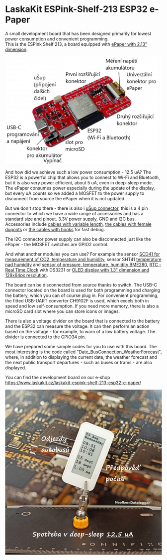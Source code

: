 # LaskaKit ESPink-Shelf-213 ESP32 e-Paper 

A small development board that has been designed primarily for lowest power consumption and convenient programming.</br>
This is the ESPink Shelf 213, a board equipped with [ePaper with 2.13" dimension](https://www.laskakit.cz/good-display-gdew0213t5d-2-13--250x122-epaper-displej-grayscale/).</br>

![Description](https://github.com/LaskaKit/ESPink-Shelf/blob/main/img/ESP32-Shelf-213_desc.JPG)

And how did we achieve such a low power consumption - 12.5 uA? The ESP32 is a powerful chip that allows you to connect to Wi-Fi and Bluetooth, but it is also very power efficient, about 5 uA, even in deep-sleep mode.
The ePaper consumes power especially during the update of the display, but every uA counts so we added a MOSFET to the power supply to disconnect from source the ePaper when it is not updated.

But we don't stop there - there is also i [uŠup connector](https://blog.laskakit.cz/predstavujeme-univerzalni-konektor-pro-propojeni-modulu-a-cidel-%CE%BCsup/), this is a 4 pin connector to which we have a wide range of accessories and has a standard size and pinout. 3.3V power supply, GND and I2C bus. Accessories include [cables with variable length](https://www.laskakit.cz/--sup--stemma-qt--qwiic-jst-sh-4-pin-kabel-10cm/), [the cables with female duponts](https://www.laskakit.cz/--sup--stemma-qt--qwiic-jst-sh-4-pin-kabel-dupont-samice/) or [the cables with hooks](https://www.laskakit.cz/--sup--stemma-qt--qwiic-jst-sh-4-pin-kabel-s-testovacim-hackem/) for fast debug.  </br>

The I2C connector power supply can also be disconnected just like the ePaper - the MOSFET switches are GPIO2 control.

And what another modules you can use? For example the sensor [SCD41 for measurement of CO2, temperature and humidity](https://www.laskakit.cz/laskakit-scd41-senzor-co2--teploty-a-vlhkosti-vzduchu/), sensor SHT41 [temperature nad humidity](https://www.laskakit.cz/laskakit-sht40-senzor-teploty-a-vlhkosti-vzduchu/) and [sensor of pressure, temperature, humidity BME280](https://www.laskakit.cz/arduino-senzor-tlaku--teploty-a-vlhkosti-bme280/), [RTC - Real Time Clock](https://www.laskakit.cz/laskakit-ds3231-orig--rtc-hodiny-realneho-casu/) with DS3231 or [OLED display with 1.3" dimension and 128x64px resolution](https://www.laskakit.cz/laskakit-oled-displej-128x64-1-3--i2c/?variantId=11903).

The board can be disconnected from source thanks to switch. The USB-C connector located on the board is used for both programming and charging the battery, which you can of course plug in. 
For convenient programming, the fitted USB-UART converter CH9102F is used, which excels both in speed and low self-consumption.
If you need more memory, there is also a microSD card slot where you can store icons or images. 

There is also a voltage divider on the board that is connected to the battery and the ESP32 can measure the voltage. It can then perform an action based on the voltage - for example, to warn of a low battery voltage. The divider is connected to the GPIO34 pin.

We have prepared some sample codes for you to use with this board. The most interesting is the code called "[Date_BusConnection_WeatherForecast](https://github.com/LaskaKit/ESPink-Shelf/tree/main/SW/Date_BusConnection_WeatherForecast)", where, in addition to displaying the current date, the weather forecast and the next public transport departures - such as buses or trams - are also displayed. 

You can find the development board on our e-shop https://www.laskakit.cz/laskakit-espink-shelf-213-esp32-e-paper/

![Bus](https://github.com/LaskaKit/ESPink-Shelf/blob/main/SW/Date_BusConnection_WeatherForecast/Date_BusConnection_WeatherForecast.jpg)
